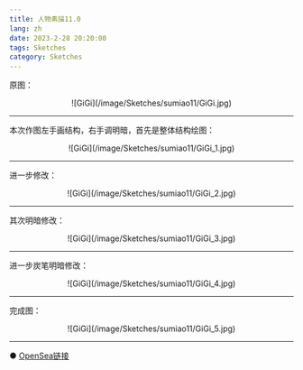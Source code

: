 ```yaml
---
title: 人物素描11.0
lang: zh
date: 2023-2-28 20:20:00
tags: Sketches
category: Sketches
---
```


原图：

<center>![GiGi](/image/Sketches/sumiao11/GiGi.jpg)</center>

----------------------------------------  

本次作图左手画结构，右手调明暗，首先是整体结构绘图：

<center>![GiGi](/image/Sketches/sumiao11/GiGi_1.jpg)</center>

----------------------------------------  

进一步修改：

<center>![GiGi](/image/Sketches/sumiao11/GiGi_2.jpg)</center>

----------------------------------------  

其次明暗修改：

<center>![GiGi](/image/Sketches/sumiao11/GiGi_3.jpg)</center>

----------------------------------------  

进一步炭笔明暗修改：

<center>![GiGi](/image/Sketches/sumiao11/GiGi_4.jpg)</center>

----------------------------------------  

完成图：

<center>![GiGi](/image/Sketches/sumiao11/GiGi_5.jpg)</center>

----------------------------------------  

● [OpenSea链接](https://opensea.io/assets/ethereum/0x495f947276749ce646f68ac8c248420045cb7b5e/5538608732828411082250453030091092578936762873171210564831323266519790518273/ "The Smiling Girl")


<nft-card
contractAddress="0x495f947276749ce646f68ac8c248420045cb7b5e"
tokenId="5538608732828411082250453030091092578936762873171210564831323266519790518273">
</nft-card>
<script src="https://unpkg.com/embeddable-nfts/dist/nft-card.min.js"></script>

